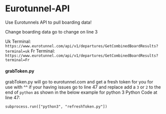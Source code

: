 # Eurotunnel-API
Use Eurotunnels API to pull boarding data!

Change boarding data go to change on line 3

Uk Terminal: `https://www.eurotunnel.com/api/v1/departures/GetCombinedBoardResults?terminal=uk`
Fr Terminal: `https://www.eurotunnel.com/api/v1/departures/GetCombinedBoardResults?terminal=Fr`

#### grabToken.py
grabToken.py will go to eurotunnel.com and get a fresh token for you for use with ^^
if your having issues go to line 47 and replace add a `3` or `2` to the end of `python` as shown
in the below example for python 3
Python Code at line 47:

`
subprocess.run(["python3", "refreshToken.py"])
`
